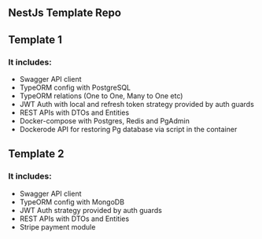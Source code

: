 ## NestJs Template Repo

## Template 1
### It includes:
- Swagger API client
- TypeORM config with PostgreSQL
- TypeORM relations (One to One, Many to One etc)
- JWT Auth with local and refresh token strategy provided by auth guards
- REST APIs with DTOs and Entities
- Docker-compose with Postgres, Redis and PgAdmin
- Dockerode API for restoring Pg database via script in the container

## Template 2
### It includes:
- Swagger API client
- TypeORM config with MongoDB
- JWT Auth strategy provided by auth guards
- REST APIs with DTOs and Entities
- Stripe payment module

